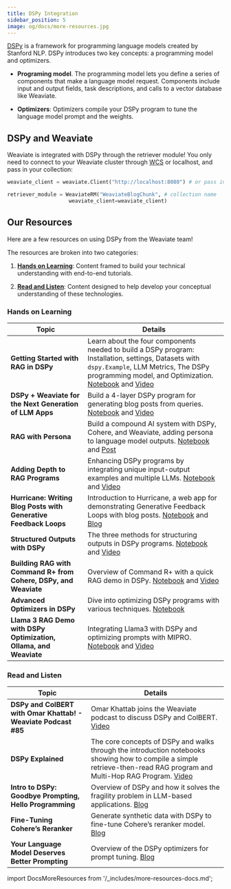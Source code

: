 ```yaml
---
title: DSPy Integration
sidebar_position: 5
image: og/docs/more-resources.jpg
---
```

[DSPy](https://github.com/stanfordnlp/dspy) is a framework for programming language models created by Stanford NLP. DSPy introduces two key concepts: a programming model and optimizers.

- **Programing model**. The programming model lets you define a series of components that make a language model request. Components include input and output fields, task descriptions, and calls to a vector database like Weaviate.

- **Optimizers**: Optimizers compile your DSPy program to tune the language model prompt and the weights.

## DSPy and Weaviate

Weaviate is integrated with DSPy through the retriever module! You only need to connect to your Weaviate cluster through [WCS](https://console.weaviate.cloud/) or localhost, and pass in your collection:

```python
weaviate_client = weaviate.Client("http://localhost:8080") # or pass in your WCS cluster url

retriever_module = WeaviateRM("WeaviateBlogChunk", # collection name
                    weaviate_client=weaviate_client)
```

## Our Resources 
Here are a few resources on using DSPy from the Weaviate team!

The resources are broken into two categories: 
1. [**Hands on Learning**](#hands-on-learning): Content framed to build your technical understanding with end-to-end tutorials. 

2. [**Read and Listen**](#read-and-listen): Content designed to help develop your conceptual understanding of these technologies.


### Hands on Learning 

| Topic | Details |
| --- | --- |
| **Getting Started with RAG in DSPy** | Learn about the four components needed to build a DSPy program: Installation, settings, Datasets with `dspy.Example`, LLM Metrics, The DSPy programming model, and Optimization. [Notebook](https://github.com/weaviate/recipes/blob/main/integrations/dspy/1.Getting-Started-with-RAG-in-DSPy.ipynb) and [Video](https://youtu.be/CEuUG4Umfxs?si=4Gp8gR9glmoMJNaU) |
| **DSPy + Weaviate for the Next Generation of LLM Apps** | Build a 4-layer DSPy program for generating blog posts from queries. [Notebook](https://github.com/weaviate/recipes/blob/main/integrations/dspy/2.Writing-Blog-Posts-with-DSPy.ipynb) and [Video](https://youtu.be/ickqCzFxWj0?si=AxCbD9tq2cbAH6bB)|
| **RAG with Persona** | Build a compound AI system with DSPy, Cohere, and Weaviate, adding persona to language model outputs. [Notebook](https://github.com/weaviate/recipes/tree/main/integrations/dspy/fullstack-recipes/RAGwithPersona) and [Post](https://twitter.com/ecardenas300/status/1765444492348243976)|
| **Adding Depth to RAG Programs** | Enhancing DSPy programs by integrating unique input-output examples and multiple LLMs. [Notebook](https://github.com/weaviate/recipes/blob/main/integrations/dspy/3.Adding-Depth-to-RAG-Programs.ipynb) and [Video](https://youtu.be/0c7Ksd6BG88?si=YUF2wm1ncUTkSuPQ) |
| **Hurricane: Writing Blog Posts with Generative Feedback Loops** | Introduction to Hurricane, a web app for demonstrating Generative Feedback Loops with blog posts. [Notebook](https://github.com/weaviate-tutorials/Hurricane) and [Blog](/blog/hurricane-generative-feedback-loops) |
| **Structured Outputs with DSPy** | The three methods for structuring outputs in DSPy programs. [Notebook](https://github.com/weaviate/recipes/blob/main/integrations/dspy/4.Structured-Outputs-with-DSPy.ipynb) and [Video](https://youtu.be/tVw3CwrN5-8?si=P7fWeXzQ7p-2SFYF) |
| **Building RAG with Command R+ from Cohere, DSPy, and Weaviate** | Overview of Command R+ with a quick RAG demo in DSPy. [Notebook](https://github.com/weaviate/recipes/blob/main/integrations/dspy/llms/Command-R-Plus.ipynb) and [Video](https://youtu.be/6dgXALb_5Ag?si=nSX2AnmpbUau_2JF) |
| **Advanced Optimizers in DSPy** | Dive into optimizing DSPy programs with various techniques. [Notebook](https://github.com/weaviate/recipes/blob/main/integrations/dspy/5.Advanced-Optimizers.ipynb) |
| **Llama 3 RAG Demo with DSPy Optimization, Ollama, and Weaviate** | Integrating Llama3 with DSPy and optimizing prompts with MIPRO. [Notebook](https://github.com/weaviate/recipes/blob/main/integrations/dspy/llms/Llama3.ipynb) and [Video](https://youtu.be/1h3_h8t3L14?si=G4d-aY5Ynpv8ckea)|



### Read and Listen

| Topic | Details |
| --- | --- |
| **DSPy and ColBERT with Omar Khattab! - Weaviate Podcast #85** | Omar Khattab joins the Weaviate podcast to discuss DSPy and ColBERT. [Video](https://www.youtube.com/watch?v=CDung1LnLbY) |
| **DSPy Explained**| The core concepts of DSPy and walks through the introduction notebooks showing how to compile a simple retrieve-then-read RAG program and Multi-Hop RAG Program. [Video](https://youtu.be/41EfOY0Ldkc?si=sFieUeHc9rXRn6uk)|
| **Intro to DSPy: Goodbye Prompting, Hello Programming** | Overview of DSPy and how it solves the fragility problem in LLM-based applications. [Blog](https://towardsdatascience.com/intro-to-dspy-goodbye-prompting-hello-programming-4ca1c6ce3eb9)|
| **Fine-Tuning Cohere’s Reranker** | Generate synthetic data with DSPy to fine-tune Cohere’s reranker model. [Blog](/blog/fine-tuning-coheres-reranker)|
| **Your Language Model Deserves Better Prompting** | Overview of the DSPy optimizers for prompt tuning. [Blog](/blog/dspy-optimizers)|


import DocsMoreResources from '/_includes/more-resources-docs.md';

<DocsMoreResources />